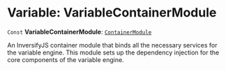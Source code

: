 # Variable: VariableContainerModule

`Const` **VariableContainerModule**: [`ContainerModule`](/en/auto-docs/fixed-layout-editor/classes/ContainerModule.md)

An InversifyJS container module that binds all the necessary services for the variable engine.
This module sets up the dependency injection for the core components of the variable engine.

